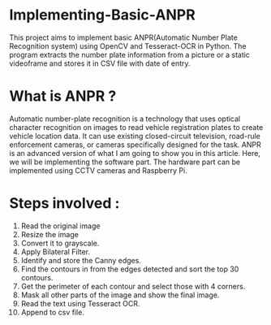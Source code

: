 # Implementing-Basic-ANPR
This project aims to implement basic ANPR(Automatic Number Plate Recognition system) using OpenCV and Tesseract-OCR in Python. The program extracts the number plate information from a picture or a static videoframe and stores it in CSV file with date of entry.

# What is ANPR ?
Automatic number-plate recognition is a technology that uses optical character recognition on images to read vehicle registration plates to create vehicle location data. It can use existing closed-circuit television, road-rule enforcement cameras, or cameras specifically designed for the task.
ANPR is an advanced version of what I am going to show you in this article. Here, we will be implementing the software part. The hardware part can be implemented using CCTV cameras and Raspberry Pi.

# Steps involved :
1. Read the original image
2. Resize the image
3. Convert it to grayscale.
4. Apply Bilateral Filter.
5. Identify and store the Canny edges. 
6. Find the contours in from the edges detected and sort the top 30 contours.
7. Get the perimeter of each contour and select those with 4 corners.
8. Mask all other parts of the image and show the final image.
9. Read the text using Tesseract OCR.
10. Append to csv file.
